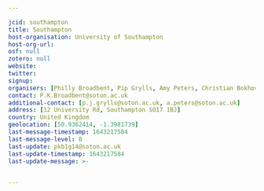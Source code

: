 ```yaml
---

jcid: southampton
title: Southampton
host-organisation: University of Southampton
host-org-url: 
osf: null
zotero: null
website: 
twitter: 
signup: 
organisers: [Philly Broadbent, Pip Grylls, Amy Peters, Christian Bokhove]
contact: P.K.Broadbent@soton.ac.uk
additional-contact: [p.j.grylls@soton.ac.uk, a.peters@soton.ac.uk]
address: [12 University Rd, Southampton SO17 1BJ]
country: United Kingdom
geolocation: [50.9362414, -1.3981739]
last-message-timestamp: 1643217584
last-message-level: 0
last-update: pkb1g14@soton.ac.uk
last-update-timestamp: 1643217584
last-update-message: >-
  

---
```




